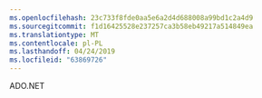 ```yaml
---
ms.openlocfilehash: 23c733f8fde0aa5e6a2d4d688008a99bd1c2a4d9
ms.sourcegitcommit: f1d16425528e237257ca3b58eb49217a514849ea
ms.translationtype: MT
ms.contentlocale: pl-PL
ms.lasthandoff: 04/24/2019
ms.locfileid: "63869726"
---
```

ADO.NET